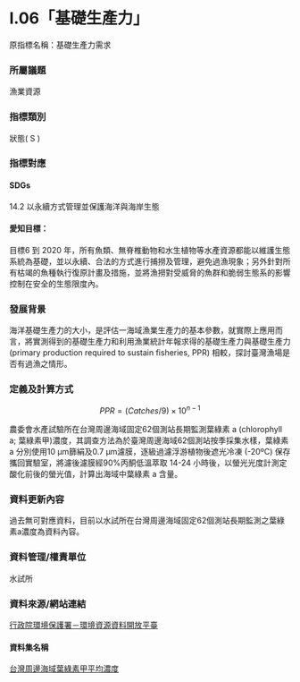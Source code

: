 # I.06「基礎生產力」
原指標名稱：基礎生產力需求
<script type="text/javascript" src="http://cdn.mathjax.org/mathjax/latest/MathJax.js?config=TeX-AMS-MML_HTMLorMML"></script>

### 所屬議題
漁業資源
### 指標類別
狀態( S )
### 指標對應
#### SDGs
14.2 以永續方式管理並保護海洋與海岸生態
#### 愛知目標：
目標6 到 2020 年，所有魚類、無脊椎動物和水生植物等水產資源都能以維護生態系統為基礎，並以永續、合法的方式進行捕撈及管理，避免過漁現象；另外針對所有枯竭的魚種執行復原計畫及措施，並將漁撈對受威脅的魚群和脆弱生態系的影響控制在安全的生態限度內。
### 發展背景
海洋基礎生產力的大小，是評估一海域漁業生產力的基本參數，就實際上應用而言，將實測得到的基礎生產力和利用漁業統計年報求得的基礎生產力與基礎生產力 (primary production required to sustain fisheries, PPR) 相較，探討臺灣漁場是否有過漁之情形。
### 定義及計算方式

$$ PPR=(Catches/9)\times10^{n-1} $$

農委會水產試驗所在台灣周邊海域固定62個測站長期監測葉綠素 a (chlorophyll a; 葉綠素甲)濃度，其調查方法為於臺灣周邊海域62個測站按季採集水樣，葉綠素 a 分別使用10 μm篩絹及0.7 μm濾膜，逐級過濾浮游植物後遮光冷凍 (-20ºC) 保存攜回實驗室，將濾後濾膜經90%丙酮低溫萃取 14-24 小時後，以螢光光度計測定酸化前後的螢光值，計算出海域中葉綠素 a 含量。
### 資料更新內容
過去無可對應資料，目前以水試所在台灣周邊海域固定62個測站長期監測之葉綠素a濃度為資料內容。
### 資料管理/權責單位
水試所
### 資料來源/網站連結
[行政院環境保護署－環境資源資料開放平臺](https://opendata.epa.gov.tw)
#### 資料集名稱
[台灣周邊海域葉綠素甲平均濃度](https://opendata.epa.gov.tw/Data/Contents/WAT00497/)